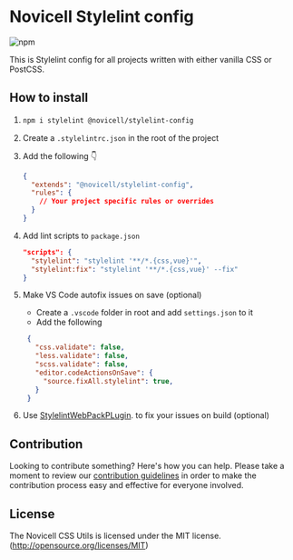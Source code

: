 # Novicell Stylelint config

![npm](https://img.shields.io/npm/v/@novicell/stylelint-config)

This is Stylelint config for all projects written with either vanilla CSS or PostCSS.

## How to install
1.
    ```bash
    npm i stylelint @novicell/stylelint-config
    ```

2. Create a `.stylelintrc.json` in the root of the project
3. Add the following 👇
    ```json
    {
      "extends": "@novicell/stylelint-config",
      "rules": {
        // Your project specific rules or overrides
      }
    }
    ```
4. Add lint scripts to `package.json`
    ```json
    "scripts": {
      "stylelint": "stylelint '**/*.{css,vue}'",
      "stylelint:fix": "stylelint '**/*.{css,vue}' --fix"
    }
    ```
5. Make VS Code autofix issues on save (optional)
   * Create a `.vscode` folder in root and add `settings.json` to it
   * Add the following
   ```json
    {
      "css.validate": false,
      "less.validate": false,
      "scss.validate": false,
      "editor.codeActionsOnSave": {
        "source.fixAll.stylelint": true,
      }
    }

   ```
6. Use [StylelintWebPackPLugin](https://webpack.js.org/plugins/stylelint-webpack-plugin/). to fix your issues on build (optional)

## Contribution

Looking to contribute something? Here's how you can help. Please take a moment to review our [contribution guidelines](https://github.com/Novicell/novicell-frontend/wiki/Contribution-guidelines) in order to make the contribution process easy and effective for everyone involved.

## License

The Novicell CSS Utils is licensed under the MIT license. (http://opensource.org/licenses/MIT)

